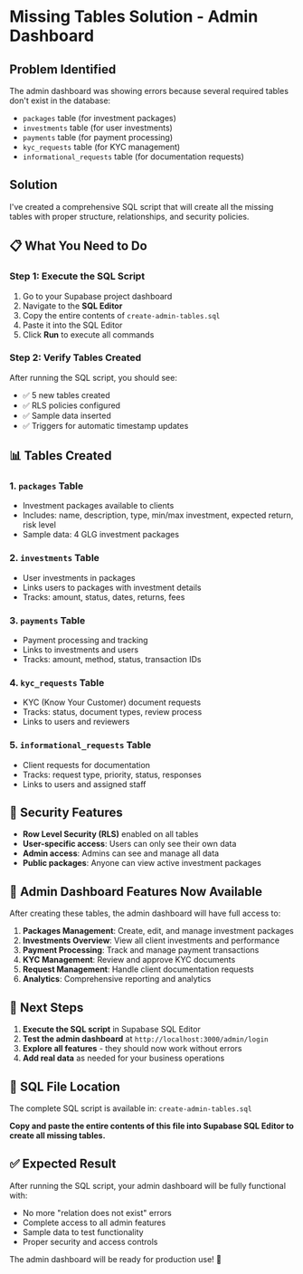# Missing Tables Solution - Admin Dashboard

## Problem Identified
The admin dashboard was showing errors because several required tables don't exist in the database:
- `packages` table (for investment packages)
- `investments` table (for user investments)
- `payments` table (for payment processing)
- `kyc_requests` table (for KYC management)
- `informational_requests` table (for documentation requests)

## Solution
I've created a comprehensive SQL script that will create all the missing tables with proper structure, relationships, and security policies.

## 📋 What You Need to Do

### Step 1: Execute the SQL Script
1. Go to your Supabase project dashboard
2. Navigate to the **SQL Editor**
3. Copy the entire contents of `create-admin-tables.sql`
4. Paste it into the SQL Editor
5. Click **Run** to execute all commands

### Step 2: Verify Tables Created
After running the SQL script, you should see:
- ✅ 5 new tables created
- ✅ RLS policies configured
- ✅ Sample data inserted
- ✅ Triggers for automatic timestamp updates

## 📊 Tables Created

### 1. `packages` Table
- Investment packages available to clients
- Includes: name, description, type, min/max investment, expected return, risk level
- Sample data: 4 GLG investment packages

### 2. `investments` Table
- User investments in packages
- Links users to packages with investment details
- Tracks: amount, status, dates, returns, fees

### 3. `payments` Table
- Payment processing and tracking
- Links to investments and users
- Tracks: amount, method, status, transaction IDs

### 4. `kyc_requests` Table
- KYC (Know Your Customer) document requests
- Tracks: status, document types, review process
- Links to users and reviewers

### 5. `informational_requests` Table
- Client requests for documentation
- Tracks: request type, priority, status, responses
- Links to users and assigned staff

## 🔐 Security Features
- **Row Level Security (RLS)** enabled on all tables
- **User-specific access**: Users can only see their own data
- **Admin access**: Admins can see and manage all data
- **Public packages**: Anyone can view active investment packages

## 🎯 Admin Dashboard Features Now Available
After creating these tables, the admin dashboard will have full access to:

1. **Packages Management**: Create, edit, and manage investment packages
2. **Investments Overview**: View all client investments and performance
3. **Payment Processing**: Track and manage payment transactions
4. **KYC Management**: Review and approve KYC documents
5. **Request Management**: Handle client documentation requests
6. **Analytics**: Comprehensive reporting and analytics

## 🚀 Next Steps
1. **Execute the SQL script** in Supabase SQL Editor
2. **Test the admin dashboard** at `http://localhost:3000/admin/login`
3. **Explore all features** - they should now work without errors
4. **Add real data** as needed for your business operations

## 📝 SQL File Location
The complete SQL script is available in: `create-admin-tables.sql`

**Copy and paste the entire contents of this file into Supabase SQL Editor to create all missing tables.**

## ✅ Expected Result
After running the SQL script, your admin dashboard will be fully functional with:
- No more "relation does not exist" errors
- Complete access to all admin features
- Sample data to test functionality
- Proper security and access controls

The admin dashboard will be ready for production use! 🎉 